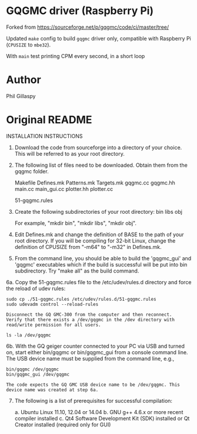 # GQGMC driver (Raspberry Pi)
Forked from https://sourceforge.net/p/gqgmc/code/ci/master/tree/

Updated `make` config to build `gqgmc` driver only, compatible with Raspberry Pi (`CPUSIZE` to `mbe32`).

With `main` test printing CPM every second, in a short loop

# Author
Phil Gillaspy

# Original README

 INSTALLATION INSTRUCTIONS
 
 1. Download the code from sourceforge into a directory of your choice.
    This will be referred to as your root directory.
 
 2. The following list of files need to be downloaded. Obtain them from
    the gqgmc folder.

    Makefile
    Defines.mk
    Patterns.mk
    Targets.mk
    gqgmc.cc
    gqgmc.hh
    main.cc
    main_gui.cc
    plotter.hh
    plotter.cc

    51-gqgmc.rules
    
 3. Create the following subdirectories of your root directory:
    bin
    libs
    obj
    
    For example, "mkdir bin", "mkdir libs", "mkdir obj".
    
 4. Edit Defines.mk and change the definition of BASE to the
    path of your root directory. If you will be compiling for 32-bit
    Linux, change the definition of CPUSIZE from "-m64" to "-m32"
    in Defines.mk. 
    
 5. From the command line, you should be able to build the 
    'gqgmc_gui' and 'gqgmc' executables which if the build is successful
    will be put into bin subdirectory. Try "make all" as the build
    command. 

 6a. Copy the 51-gqgmc.rules file to the /etc/udev/rules.d directory and
    force the reload of udev rules:
    
    sudo cp ./51-gqgmc.rules /etc/udev/rules.d/51-gqgmc.rules
    sudo udevadm control --reload-rules

    Disconnect the GQ GMC-300 from the computer and then reconnect.
    Verify that there exists a /dev/gqgmc in the /dev directory with
    read/write permission for all users.

    ls -la /dev/gqgmc
 
    
 6b. With the GQ geiger counter connected to your PC via USB and turned
    on, start either bin/gqgmc or bin/gqgmc_gui from a console command
    line. The USB device name must be supplied from the command line, e.g.,

    bin/gqgmc /dev/gqgmc
    bin/gqgmc_gui /dev/gqgmc
    
    The code expects the GQ GMC USB device name to be /dev/gqgmc. This
    device name was created at step 6a.
    
 7. The following is a list of prerequisites for successful compilation:
 
    a. Ubuntu Linux 11.10, 12.04 or 14.04
    b. GNU g++ 4.6.x or more recent compiler installed
    c. Qt4 Software Development Kit (SDK) installed
       or Qt Creator installed (required only for GUI)

